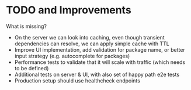 # TODO and Improvements

What is missing? 

- On the server we can look into caching, even though transient dependencies can resolve, we can apply simple cache with TTL
- Improve UI implementation, add validation for package name, or better input strategy (e.g. autocomplete for packages)
- Performance tests to validate that it will scale with traffic (which needs to be defined)
- Additional tests on server & UI, with also set of happy path e2e tests
- Production setup should use healthcheck endpoints 
